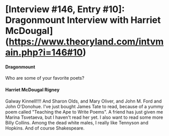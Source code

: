 # [Interview #146, Entry #10]: Dragonmount Interview with Harriet McDougal](https://www.theoryland.com/intvmain.php?i=146#10)

#### Dragonmount

Who are some of your favorite poets?

#### Harriet McDougal Rigney

Galway Kinnell!!!! And Sharon Olds, and Mary Oliver, and John M. Ford and John O'Donohue. I've just bought James Tate to read, because of a yummy poem called "Teaching the Ape to Write Poems". A friend has just given me Marina Tsvetaeva, but I haven't read her yet. I also want to read some more Billy Collins. Among the dead white males, I really like Tennyson and Hopkins. And of course Shakespeare.

